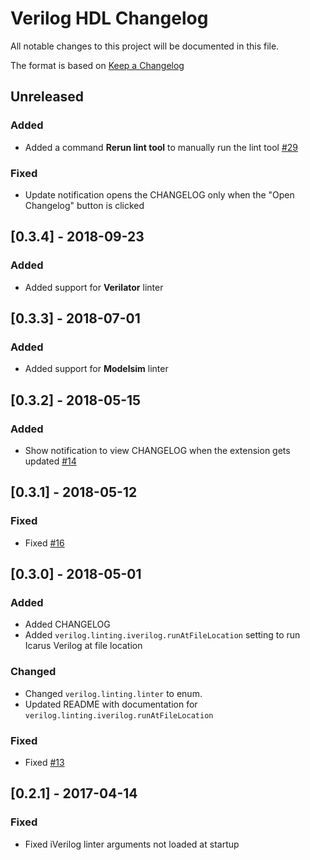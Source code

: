 # Verilog HDL Changelog
All notable changes to this project will be documented in this file.

The format is based on [Keep a Changelog](http://keepachangelog.com/en/1.0.0/)

## Unreleased
### Added
- Added a command **Rerun lint tool** to manually run the lint tool [#29](https://github.com/mshr-h/vscode-verilog-hdl-support/issues/29)

### Fixed
- Update notification opens the CHANGELOG only when the "Open Changelog" button is clicked

## [0.3.4] - 2018-09-23
### Added
- Added support for **Verilator** linter

## [0.3.3] - 2018-07-01
### Added
- Added support for **Modelsim** linter

## [0.3.2] - 2018-05-15
### Added
- Show notification to view CHANGELOG when the extension gets updated [#14](https://github.com/mshr-h/vscode-verilog-hdl-support/issues/14)

## [0.3.1] - 2018-05-12
### Fixed
- Fixed [#16](https://github.com/mshr-h/vscode-verilog-hdl-support/issues/16)

## [0.3.0] - 2018-05-01
### Added
- Added CHANGELOG
- Added `verilog.linting.iverilog.runAtFileLocation` setting to run Icarus Verilog at file location

### Changed
- Changed `verilog.linting.linter` to enum.
- Updated README with documentation for `verilog.linting.iverilog.runAtFileLocation`

### Fixed
- Fixed [#13](https://github.com/mshr-h/vscode-verilog-hdl-support/issues/13)

## [0.2.1] - 2017-04-14
### Fixed
- Fixed iVerilog linter arguments not loaded at startup
